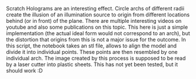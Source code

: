 Scratch Holograms are an interesting effect. 
Circle archs of different radii create the illusion of 
an illumination source to origin from different locations 
behind (or in front) of the plane.
There are multiple interesting videos on youtube and also some 
publications on this topic. 
This here is just a simple implementation (the actual ideal 
form would not correspond to an arch), but the distortion that 
origins from this is not a major issue for the outcome. In this 
script, the notebook takes an stl file, allows to align the model 
and divide it into individual points. These points are then resembled
by one individual arch.
The image created by this process is supposed to be read by a laser 
cutter into plastic sheets.
This has not yet been tested, but it should work :D 
